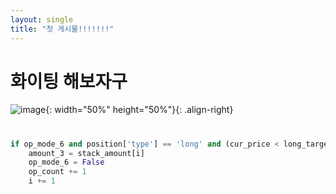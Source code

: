 ```yaml
---
layout: single
title: "첫 게시물!!!!!!!"
---
```


# 화이팅 해보자구


![image](https://user-images.githubusercontent.com/100412066/224659833-e4f59c2f-ed3b-44dc-9aad-5f1405e74bab.JPG){: width="50%" height="50%"}{: .align-right}


# 

~~~py
if op_mode_6 and position['type'] == 'long' and (cur_price < long_target*0.976):
    amount_3 = stack_amount[i]
    op_mode_6 = False
    op_count += 1      
    i += 1     
~~~
